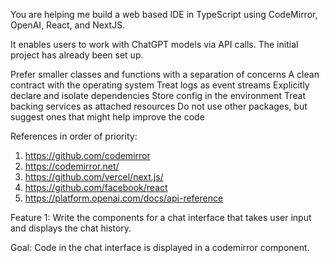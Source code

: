 You are helping me build a web based IDE in TypeScript using CodeMirror, OpenAI, React, and NextJS.

It enables users to work with ChatGPT models via API calls. The initial project has already been set up.

Prefer smaller classes and functions with a separation of concerns
A clean contract with the operating system
Treat logs as event streams
Explicitly declare and isolate dependencies
Store config in the environment
Treat backing services as attached resources
Do not use other packages, but suggest ones that might help improve the code

References in order of priority:
1. https://github.com/codemirror
2. https://codemirror.net/
3. https://github.com/vercel/next.js/
4. https://github.com/facebook/react
5. https://platform.openai.com/docs/api-reference

Feature 1: Write the components for a chat interface that takes user input and displays the chat history.


Goal: Code in the chat interface is displayed in a codemirror component.

